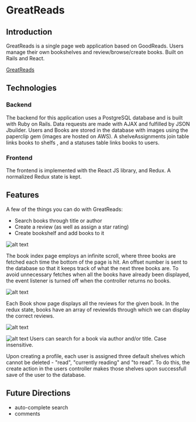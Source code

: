 # GreatReads
## Introduction
GreatReads is a single page web application based on GoodReads. Users manage their own bookshelves and review/browse/create books. Built on Rails and React. 

[GreatReads](https://great-reads.herokuapp.com/)


## Technologies
### Backend
The backend for this application uses a PostgreSQL database and is built with Ruby on Rails. Data requests are made with AJAX and fulfilled by JSON Jbuilder. Users and Books are stored in the database with images using the paperclip gem (images are hosted on AWS). A shelveAssignments join table links books to shelfs , and a statuses table links books to users. 

### Frontend
The frontend is implemented with the React JS library, and Redux. A normalized Redux state is kept.

## Features
A few of the things you can do with GreatReads:

* Search books through title or author
* Create a review (as well as assign a star rating)
* Create bookshelf and add books to it

![alt text](https://github.com/georgesco94/greatReads/blob/master/infinite%20scroll.png)

The book index page employs an infinite scroll, where three books are fetched each time the bottom of the page is hit. An offset number is sent to the database so that it keeps track of what the next three books are. To avoid unnecessary fetches when all the books have already been displayed, the event listener is turned off when the controller returns no books. 


![alt text](https://github.com/georgesco94/greatReads/blob/master/Screen%20Shot%202017-11-03%20at%201.28.20%20AM.png)

Each Book show page displays all the reviews for the given book. In the redux state, books have an array of reviewIds through which we can display the correct reviews.

![alt text](https://github.com/georgesco94/greatReads/blob/master/Screen%20Shot%202017-11-03%20at%201.29.53%20AM.png)


![alt text](https://github.com/georgesco94/greatReads/blob/master/search.png)
Users can search for a book via author and/or title. Case insensitive.

Upon creating a profile, each user is assigned three default shelves which cannot be deleted - "read", "currently reading" and "to read". To do this, the create action in the users controller makes those shelves upon successfull save of the user to the database. 

## Future Directions
* auto-complete search
* comments
